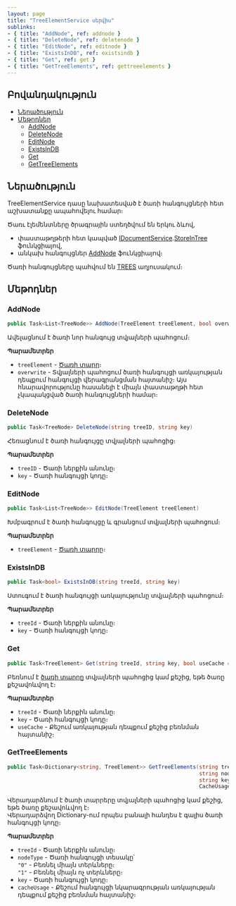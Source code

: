```yaml
---
layout: page
title: "TreeElementService սերվիս" 
sublinks:
- { title: "AddNode", ref: addnode }
- { title: "DeleteNode", ref: deletenode }
- { title: "EditNode", ref: editnode }
- { title: "ExistsInDB", ref: existsindb }
- { title: "Get", ref: get }
- { title: "GetTreeElements", ref: gettreeelements }
---
```


## Բովանդակություն
- [Ներածություն](#ներածություն)
- [Մեթոդներ](#մեթոդներ)
  - [AddNode](#addnode)
  <!-- - [CheckAndLoadIfNeeded](#checkandloadifneeded) -->
  <!-- - [ClearOldsFromCache](#clearoldsfromcache) -->
  - [DeleteNode](#deletenode)
  - [EditNode](#editnode)
  - [ExistsInDB](#existsindb)
  - [Get](#get)
  - [GetTreeElements](#gettreeelements)
  <!-- - [Store](#store) -->


## Ներածություն

TreeElementService դասը նախատեսված է ծառի հանգույցների հետ աշխատանքը ապահովելու համար։

Ծառւ էլեմենտները ծրագրային ստեղծվում են երկու ձևով, 
- փաստաթղթերի հետ կապված [IDocumentService](IDocumentService.md).[StoreInTree](IDocumentService.md#storeintree) ֆունկցիայով,
- անկախ հանգույցներ [AddNode](#addnode) ֆունկցիայով։

Ծառի հանգույցները պահվում են [TREES](https://armsoft.github.io/as4x-docs/HTM/ProgrGuide/Database/Trees.html) աղյուսակում։

## Մեթոդներ

### AddNode

```c#
public Task<List<TreeNode>> AddNode(TreeElement treeElement, bool overwrite = false)
```

Ավելացնում է ծառի նոր հանգույց տվյալների պահոցում։

**Պարամետրեր**

* `treeElement` - [Ծառի տարր](../types/TreeElement.md)։
* `overwrite` - Տվյալների պահոցում ծառի հանգույցի առկայության դեպքում հանգույցի վերագրանցման հայտանիշ։ 
  Այս հնարավորությունը հասանելի է միայն փաստաթղթի հետ չկապակցված ծառի հանգույցների համար։ 

<!-- ### CheckAndLoadIfNeeded

```c#
public Task<(bool, byte[], Dictionary<string, TreeElement>)> CheckAndLoadIfNeeded(string treeId, byte[] ts)
```

Եթե ՝ts՝ պարամետրը չի համընկնում ծառի հանգույցների բեռնման և քեշում գրանցման վերջին ժամանակի հետ, ապա բեռնում է տրված ծառի բոլոր հանգույցները և գրանցում քեշում։

Վերադարձնում է՝ արդյոք բեռնվել են ծառի հանգույցները, վերջին բեռնման ժամանակը՝ որպես byte-երի զանգված, և հանգույցները նկարագրող dictionary-ն։ Եթե բեռնումը տեղի չի ունեցել, վերադարձնում է null-եր։

**Պարամետրեր**

* `treeID` - Ծառի ներքին անունը։
* `ts` -  -->

<!-- ### ClearOldsFromCache

```c#
public static void ClearOldsFromCache(SqlConnection connection, string treeId = null)
```

Մաքրում է ծառի նկարագրությունը և հանգույցները քեշից։

**Պարամետրեր**

* `connection` - [SqlConnection](https://learn.microsoft.com/en-us/dotnet/api/microsoft.data.sqlclient.sqlconnection?view=sqlclient-dotnet-standard-5.2) դեպի ծառը պարունակող տվյալների պահոց։
* `treeID` - Ծառի ներքին անունը։ -->

### DeleteNode

```c#
public Task<TreeNode> DeleteNode(string treeID, string key)
```

Հեռացնում է ծառի հանգույցը տվյալների պահոցից։

**Պարամետրեր**

* `treeID` - Ծառի ներքին անունը։
* `key` - Ծառի հանգույցի կոդը։

### EditNode

```c#
public Task<List<TreeNode>> EditNode(TreeElement treeElement)
```

Խմբագրում է ծառի հանգույցը և գրանցում տվյալների պահոցում։

**Պարամետրեր**

* `treeElement` - [Ծառի տարրը](../types/TreeElement.md)։

### ExistsInDB

```c#
public Task<bool> ExistsInDB(string treeId, string key)
```

Ստուգում է ծառի հանգույցի առկայությունը տվյալների պահոցում։

**Պարամետրեր**

* `treeId` - Ծառի ներքին անունը։
* `key` - Ծառի հանգույցի կոդը։

### Get

```c#
public Task<TreeElement> Get(string treeId, string key, bool useCache = true)
```

Բեռնում է [ծառի տարրը](../types/TreeElement.md) տվյալների պահոցից կամ քեշից, եթե ծառը քեշավոևվող է։

**Պարամետրեր**

* `treeId` - Ծառի ներքին անունը։
* `key` - Ծառի հանգույցի կոդը։
* `useCache` - Քեշում առկայության դեպքում քեշից բեռնման հայտանիշ։

### GetTreeElements

```c#
public Task<Dictionary<string, TreeElement>> GetTreeElements(string treeId, 
                                                             string nodeType = null, 
                                                             string key = null, 
                                                             CacheUsage cacheUsage = CacheUsage.Use);
```

Վերադարձնում է ծառի տարրերը տվյալների պահոցից կամ քեշից, եթե ծառը քեշավոևվող է։  
Վերադարձվող Dictionary-ում որպես բանալի հանդես է գալիս ծառի հանգույցի կոդը։

**Պարամետրեր**

* `treeId` - Ծառի ներքին անունը։
* `nodeType` - Ծառի հանգույցի տեսակը՝  
    `"0"` - Բեռնել միայն տերևները։  
    `"1"` - Բեռնել միայն ոչ տերևները։  
* `key` - Ծառի հանգույցի կոդը։
* `cacheUsage` - Քեշում հանգույցի նկարագրության առկայության դեպքում քեշից բեռնման հայտանիշ։ 

<!-- ### Store

```c#
public Task<List<TreeNode>> Store(int isn, Dictionary<string, TreeElement> cols, bool existsInDB, bool returnModifiedTreeNodes)
```

Գրանցում է `cols` պարամետրում տրված ծառի հանգույցները տվյալների պահոցի [TREES](https://armsoft.github.io/as4x-docs/HTM/ProgrGuide/Database/Trees.html) աղյուսակում և վերադարձնում 

**Պարամետրեր**

* `isn` - Գրանցման ենթակա ծառի հանգույցներին տարրերին կապակցված փաստաթղթի ներքին նույնակականացման համարը։
* `cols` - Գրանցման ենթակա ծառի հանգույցների ցուցակը։
* `existsInDB` - 
* `returnModifiedTreeNodes` -  -->
